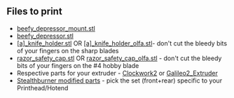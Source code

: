 ## Files to print

- [beefy_depressor_mount.stl](https://github.com/thunderkeys/FilamAtrix/blob/main/STLs/beefy_depressor_mount.stl)
- [beefy_depressor.stl](https://github.com/thunderkeys/FilamAtrix/blob/main/STLs/beefy_depressor.stl)
- [\[a\]\_knife_holder.stl](https://github.com/thunderkeys/FilamAtrix/blob/main/STLs/%5Ba%5D_knife_holder.stl) OR [\[a\]\_knife_holder_olfa.stl](https://github.com/thunderkeys/FilamAtrix/blob/main/STLs/%5Ba%5D_knife_holder_olfa.stl)- don't cut the bleedy bits of your fingers on the sharp blades
- [razor_safety_cap.stl](https://github.com/thunderkeys/FilamAtrix/blob/main/STLs/razor_safety_cap.stl) OR [razor_safety_cap_olfa.stl](https://github.com/thunderkeys/FilamAtrix/blob/main/STLs/razor_safety_cap_olfa.stl) - don't cut the bleedy bits of your fingers on the #4 hobby blade
- Respective parts for your extruder - [Clockwork2](https://github.com/thunderkeys/FilamAtrix/tree/main/STLs/Clockwork2) or [Galileo2_Extruder](https://github.com/thunderkeys/FilamAtrix/tree/main/STLs/galileo2_extruder)
- [Stealthburner modified parts](https://github.com/thunderkeys/FilamAtrix/tree/main/STLs/Stealthburner) - pick the set (front+rear) specific to your Printhead/Hotend
